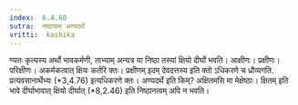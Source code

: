```yaml
---
index:  6.4.60
sutra:  नष्ठायाम् अण्यदर्थे
vritti:  kashika 
---
```


ण्यतः कृत्यस्य अर्थो भावकर्मणी, ताभ्याम् अन्यत्र या निष्ठा तस्यां क्षियो दीर्घो भवति। आक्षीणः। प्रक्षीणः। परिक्षीणः। अकर्मकत्वात् क्षियः कर्तरि क्तः। प्रक्षीणम् इदम् देवदत्तस्य इति क्तो ऽधिकरणे च ध्रौव्यगति. प्रत्यवसानार्थेभ्यः (*3,4.76) इत्यधिकरणे क्तः। अण्यदर्थे इति किम्? अक्षितमसि मा मेक्षेष्ठाः। क्षितम् इति भावे दीर्घाभावात् क्षियो दीर्घात् (*8,2.46) इति निष्ठानत्वम् अपि न भवति।

